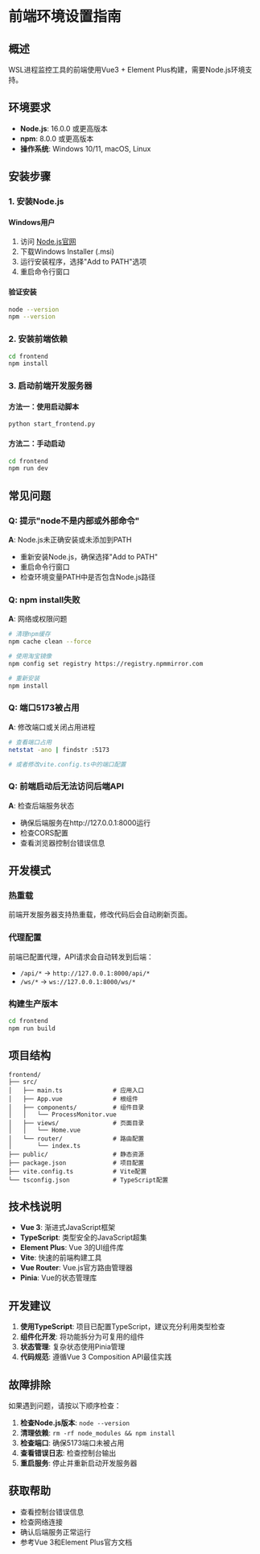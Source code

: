 # 前端环境设置指南

## 概述

WSL进程监控工具的前端使用Vue3 + Element Plus构建，需要Node.js环境支持。

## 环境要求

- **Node.js**: 16.0.0 或更高版本
- **npm**: 8.0.0 或更高版本
- **操作系统**: Windows 10/11, macOS, Linux

## 安装步骤

### 1. 安装Node.js

#### Windows用户
1. 访问 [Node.js官网](https://nodejs.org/en/download/)
2. 下载Windows Installer (.msi)
3. 运行安装程序，选择"Add to PATH"选项
4. 重启命令行窗口

#### 验证安装
```bash
node --version
npm --version
```

### 2. 安装前端依赖

```bash
cd frontend
npm install
```

### 3. 启动前端开发服务器

#### 方法一：使用启动脚本
```bash
python start_frontend.py
```

#### 方法二：手动启动
```bash
cd frontend
npm run dev
```

## 常见问题

### Q: 提示"node不是内部或外部命令"
**A**: Node.js未正确安装或未添加到PATH
- 重新安装Node.js，确保选择"Add to PATH"
- 重启命令行窗口
- 检查环境变量PATH中是否包含Node.js路径

### Q: npm install失败
**A**: 网络或权限问题
```bash
# 清理npm缓存
npm cache clean --force

# 使用淘宝镜像
npm config set registry https://registry.npmmirror.com

# 重新安装
npm install
```

### Q: 端口5173被占用
**A**: 修改端口或关闭占用进程
```bash
# 查看端口占用
netstat -ano | findstr :5173

# 或者修改vite.config.ts中的端口配置
```

### Q: 前端启动后无法访问后端API
**A**: 检查后端服务状态
- 确保后端服务在http://127.0.0.1:8000运行
- 检查CORS配置
- 查看浏览器控制台错误信息

## 开发模式

### 热重载
前端开发服务器支持热重载，修改代码后会自动刷新页面。

### 代理配置
前端已配置代理，API请求会自动转发到后端：
- `/api/*` → `http://127.0.0.1:8000/api/*`
- `/ws/*` → `ws://127.0.0.1:8000/ws/*`

### 构建生产版本
```bash
cd frontend
npm run build
```

## 项目结构

```
frontend/
├── src/
│   ├── main.ts              # 应用入口
│   ├── App.vue              # 根组件
│   ├── components/          # 组件目录
│   │   └── ProcessMonitor.vue
│   ├── views/               # 页面目录
│   │   └── Home.vue
│   └── router/              # 路由配置
│       └── index.ts
├── public/                  # 静态资源
├── package.json             # 项目配置
├── vite.config.ts           # Vite配置
└── tsconfig.json            # TypeScript配置
```

## 技术栈说明

- **Vue 3**: 渐进式JavaScript框架
- **TypeScript**: 类型安全的JavaScript超集
- **Element Plus**: Vue 3的UI组件库
- **Vite**: 快速的前端构建工具
- **Vue Router**: Vue.js官方路由管理器
- **Pinia**: Vue的状态管理库

## 开发建议

1. **使用TypeScript**: 项目已配置TypeScript，建议充分利用类型检查
2. **组件化开发**: 将功能拆分为可复用的组件
3. **状态管理**: 复杂状态使用Pinia管理
4. **代码规范**: 遵循Vue 3 Composition API最佳实践

## 故障排除

如果遇到问题，请按以下顺序检查：

1. **检查Node.js版本**: `node --version`
2. **清理依赖**: `rm -rf node_modules && npm install`
3. **检查端口**: 确保5173端口未被占用
4. **查看错误日志**: 检查控制台输出
5. **重启服务**: 停止并重新启动开发服务器

## 获取帮助

- 查看控制台错误信息
- 检查网络连接
- 确认后端服务正常运行
- 参考Vue 3和Element Plus官方文档
